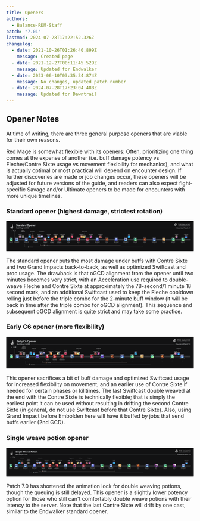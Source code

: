 ```yaml
---
title: Openers
authors:
  - Balance-RDM-Staff
patch: "7.01"
lastmod: 2024-07-28T17:22:52.326Z
changelog:
  - date: 2021-10-26T01:26:40.899Z
    message: Created page
  - date: 2021-12-27T00:11:45.529Z
    message: Updated for Endwalker
  - date: 2023-06-10T03:35:34.874Z
    message: No changes, updated patch number
  - date: 2024-07-28T17:23:04.488Z
    message: Updated for Dawntrail
---
```

## **Opener Notes**

At time of writing, there are three general purpose openers that are viable for their own reasons.

Red Mage is somewhat flexible with its openers: Often, prioritizing one thing comes at the expense of another (i.e. buff damage potency vs Fleche/Contre Sixte usage vs movement flexibility for mechanics), and what is actually optimal or most practical will depend on encounter design. If further discoveries are made or job changes occur, these openers will be adjusted for future versions of the guide, and readers can also expect fight-specific Savage and/or Ultimate openers to be made for encounters with more unique timelines. 

### Standard opener (highest damage, strictest rotation)

![](/img/jobs/rdm/rdm_dt_opener1.png)

The standard opener puts the most damage under buffs with Contre Sixte and two Grand Impacts back-to-back, as well as optimized Swiftcast and proc usage. The drawback is that oGCD alignment from the opener until two minutes becomes very strict, with an Acceleration use required to double-weave Fleche and Contre Sixte at approximately the 78-second/1 minute 18 second mark, and an additional Swiftcast used to keep the Fleche cooldown rolling just before the triple combo for the 2-minute buff window (it will be back in time after the triple combo for oGCD alignment). This sequence and subsequent oGCD alignment is quite strict and may take some practice.

### Early C6 opener (more flexibility)

![](/img/jobs/rdm/rdm_dt_opener2.png)

This opener sacrifices a bit of buff damage and optimized Swiftcast usage for increased flexibility on movement, and an earlier use of Contre Sixte if needed for certain phases or killtimes. The last Swiftcast double weaved at the end with the Contre Sixte is technically flexible; that is simply the earliest point it can be used without resulting in drifting the second Contre Sixte (in general, do not use Swiftcast before that Contre Sixte). Also, using Grand Impact before Embolden here will have it buffed by jobs that send buffs earlier (2nd GCD).

### Single weave potion opener

![](/img/jobs/rdm/rdm_dt_opener3.png)

Patch 7.0 has shortened the animation lock for double weaving potions, though the queuing is still delayed. This opener is a slightly lower potency option for those who still can't comfortably double weave potions with their latency to the server. Note that the last Contre Sixte will drift by one cast, similar to the Endwalker standard opener.

